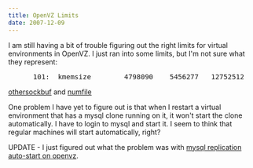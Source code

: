 ```yaml
---
title: OpenVZ Limits
date: 2007-12-09
---
```

I am still having a bit of trouble figuring out the right limits for virtual environments in OpenVZ. I just ran into some limits, but I'm not sure what they represent:

<pre>      101:  kmemsize        4798090    5456277   12752512   15936012          0            lockedpages           0          0         64         64          0            privvmpages      246621     248731     250000     350000          0            shmpages          34381      83227     181920     181920          0            dummy                 0          0          0          0          0            numproc             119        128        165        265          0            physpages         34308      35376          0 2147483647          0            vmguarpages           0          0       6144 2147483647          0            oomguarpages      34308      35376       6144 2147483647          0            numtcpsock            8         48         80         80          0            numflock              6         12        100        110          0            numpty                1          2         16         16          0            numsiginfo            0          6        256        256          0            tcpsndbuf         84360     368520    1319488    1524288          0            tcprcvbuf        131072     852572    1319488    1524288          0            othersockbuf     157876     232720     232096     436896       3475            dgramrcvbuf           0      16728     132096     132096          0            numothersock        112        131        180        180          0            dcachesize            0          0    1048576    1097728          0            numfile            2011       2048       2048       2048       1290            dummy                 0          0          0          0          0            dummy                 0          0          0          0          0            dummy                 0          0          0          0          0</pre>

<a href="http://wiki.openvz.org/Othersockbuf#othersockbuf">othersockbuf</a> and <a href="http://wiki.openvz.org/Numfile#numfile">numfile</a>

One problem I have yet to figure out is that when I restart a virtual environment that has a mysql clone running on it, it won't start the clone automatically. I have to login to mysql and start it. I seem to think that regular machines will start automatically, right?

UPDATE - I just figured out what the problem was with <a href="http://www.docunext.com/wiki/MySQL_Database_Replication#Bin_Log_Errors">mysql replication auto-start on openvz</a>.


